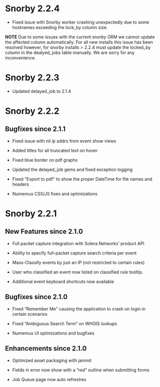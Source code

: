 # Snorby 2.2.4

* Fixed issue with Snorby worker crashing unexpectedly due to
 	some hostnames exceeding the lock_by column size.

**NOTE** Due to some issues with the current snorby ORM we
cannot update the affected column automatically. For all new
installs this issue has been resolved however, for snorby
installs > 2.2.4 must update the locked_by column in the 
dealyed_jobs table manually. We are sorry for any inconvenience.

# Snorby 2.2.3

* Updated delayed_job to 2.1.4

# Snorby 2.2.2

## Bugfixes since 2.1.1

* Fixed issue with nil ip addrs from event show views

* Added titles for all truncated text on hover

* Fixed blue border on pdf graphs

* Updated the delayed_job gems and fixed exception logging

* Fixed "Export to pdf" to show the proper DateTime for file names and headers

* Numerous CSS/JS fixes and optimizations

# Snorby 2.2.1

## New Features since 2.1.0

* Full packet capture integration with Solera Networks’ product API

* Ability to specify full-packet capture search criteria per event

* Mass-Classify events by just an IP (not restricted to certain rules)

* User who classified an event now listed on classified rule tooltip.

* Additional event keyboard shortcuts now available

## Bugfixes since 2.1.0

* Fixed “Remember Me” causing the application to crash on login in certain scenarios

* Fixed “Ambiguous Search Term” on WHOIS lookups

* Numerous UI optimizations and bugfixes

## Enhancements since 2.1.0

* Optimized asset packaging with jammit

* Fields in error now show with a “red” outline when submitting forms

* Job Queue page now auto refreshes